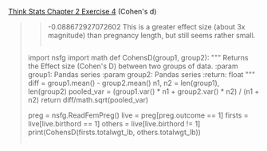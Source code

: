 [Think Stats Chapter 2 Exercise 4](http://greenteapress.com/thinkstats2/html/thinkstats2003.html#toc24) (Cohen's d)

>> -0.088672927072602
>> This is a greater effect size (about 3x magnitude) than pregnancy length, but still seems rather small.
>> ```
> import nsfg
> import math
> def CohensD(group1, group2):
>     """
>     Returns the Effect size (Cohen's D) between two groups of data.
>     :param group1: Pandas series
>     :param group2: Pandas series
>     :return: float
>     """
>     diff = group1.mean() - group2.mean()
>     n1, n2 = len(group1), len(group2)
>     pooled_var = (group1.var() * n1 + group2.var() * n2) / (n1 + n2)
>     return diff/math.sqrt(pooled_var)
>>
> preg = nsfg.ReadFemPreg()
> live = preg[preg.outcome == 1]
> firsts = live[live.birthord == 1]
> others = live[live.birthord != 1]
> print(CohensD(firsts.totalwgt_lb, others.totalwgt_lb))
>  ```